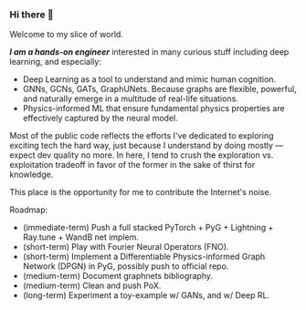 ### Hi there 👋

Welcome to my slice of world. 

___I am a hands-on engineer___ interested in many curious stuff including deep learning, and especially: 
* Deep Learning as a tool to understand and mimic human cognition.
* GNNs, GCNs, GATs, GraphUNets. Because graphs are flexible, powerful, and naturally emerge in a multitude of real-life situations.
* Physics-informed ML that ensure fundamental physics properties are effectively captured by the neural model.

Most of the public code reflects the efforts I've dedicated to exploring exciting tech the hard way, just because I understand by doing mostly — expect dev quality no more. In here, I tend to crush the exploration vs. exploitation tradeoff in favor of the former in the sake of thirst for knowledge.

This place is the opportunity for me to contribute the Internet's noise.

Roadmap:
* (immediate-term) Push a full stacked PyTorch + PyG + Lightning + Ray.tune + WandB net implem.
* (short-term) Play with Fourier Neural Operators (FNO).
* (short-term) Implement a Differentiable Physics-informed Graph Network (DPGN) in PyG, possibly push to official repo.
* (medium-term) Document graphnets bibliography.
* (medium-term) Clean and push PoX.
* (long-term) Experiment a toy-example w/ GANs, and w/ Deep RL.

<!--
**alxyok/alxyok** is a ✨ _special_ ✨ repository because its `README.md` (this file) appears on your GitHub profile.

Here are some ideas to get you started:

- 🔭 I’m currently working on ...
- 🌱 I’m currently learning ...
- 👯 I’m looking to collaborate on ...
- 🤔 I’m looking for help with ...
- 💬 Ask me about ...
- 📫 How to reach me: ...
- 😄 Pronouns: ...
- ⚡ Fun fact: ...
-->
